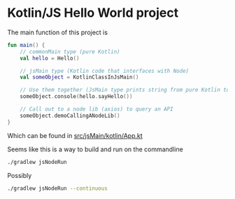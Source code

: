 # Kotlin/JS Hello World project

The main function of this project is

~~~kotlin
fun main() {
    // commonMain type (pure Kotlin)
    val hello = Hello()

    // jsMain type (Kotlin code that interfaces with Node)
    val someObject = KotlinClassInJsMain()

    // Use them together (JsMain type prints string from pure Kotlin to the console)
    someObject.console(hello.sayHello())

    // Call out to a node lib (axios) to query an API
    someObject.demoCallingANodeLib()
}
~~~

Which can be found in [src/jsMain/kotlin/App.kt](src/jsMain/kotlin/App.kt)

Seems like this is a way to build and run on the commandline

~~~bash
./gradlew jsNodeRun
~~~

Possibly

~~~bash
./gradlew jsNodeRun --continuous
~~~
